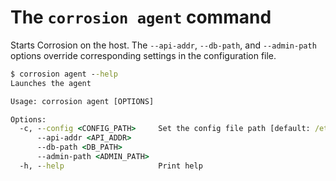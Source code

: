 # The `corrosion agent` command

Starts Corrosion on the host. The `--api-addr`, `--db-path`, and `--admin-path` options override corresponding settings in the configuration file.

```cmd
$ corrosion agent --help
Launches the agent

Usage: corrosion agent [OPTIONS]

Options:
  -c, --config <CONFIG_PATH>     Set the config file path [default: /etc/corrosion/config.toml]
      --api-addr <API_ADDR>      
      --db-path <DB_PATH>        
      --admin-path <ADMIN_PATH>  
  -h, --help                     Print help
```

